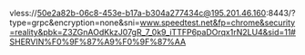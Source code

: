 vless://50e2a82b-06c8-453e-b17a-b304a277434c@195.201.46.160:8443/?type=grpc&encryption=none&sni=www.speedtest.net&fp=chrome&security=reality&pbk=Z3ZGnAOdKkzJ07gR_7_0k9_iTTFP6paDOrqx1rN2LU4&sid=11#SHERVIN%F0%9F%87%A9%F0%9F%87%AA